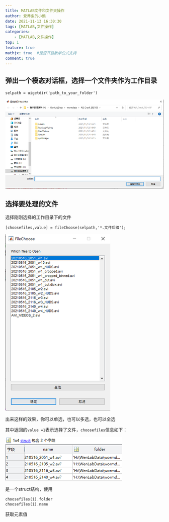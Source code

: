 ```yaml
---
title: MATLAB文件和文件夹操作
author: 爱养虫的小熊
date: 2021-11-13 16:30:30
tags: [MATLAB,文件操作]
categories:
    - [MATLAB,文件操作]
top: 1
feature: true
mathjx: true  #是否开启数学公式支持
comment: true
---
```




## 弹出一个模态对话框，选择一个文件夹作为工作目录

```matl
selpath = uigetdir('path_to_your_folder')
```

![image-20211113163624565](../../../images/blog/MATLAB文件和文件夹操作/image-20211113163624565.png)

## 选择要处理的文件

选择刚刚选择的工作目录下的文件

```matl
[choosefiles,value] = fileChoose(selpath,'*.文件后缀');
```

![image-20211113163830189](../../../images/blog/MATLAB文件和文件夹操作/image-20211113163830189.png)

出来这样的效果，你可以单选，也可以多选，也可以全选

其中返回的`value =1`表示选择了文件，`choosefiles`信息如下：

![image-20211113164004182](../../../images/blog/MATLAB文件和文件夹操作/image-20211113164004182.png)

是一个struct结构，使用

```matl
choosefiles(i).folder
choosefiles(i).name
```

获取元素值
